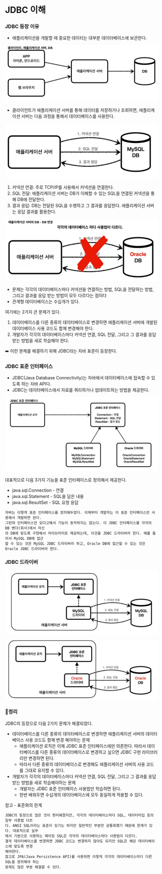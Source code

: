 # JDBC 이해

### JDBC 등장 이유

- 애플리케이션을 개발할 때 중요한 데이터는 대부분 데이터베이스에 보관한다.

![1.JPG](Image%2F1.JPG)

- 클라이언트가 애플리케이션 서버를 통해 데이터를 저장하거나 조회하면, 애플리케이션 서버는 다음 과정을 
  통해서 데이터베이스를 사용한다.

![2.JPG](Image%2F2.JPG)

1. 커넥션 연결: 주로 TCP/IP를 사용해서 커넥션을 연결한다.
2. SQL 전달: 애플리케이션 서버는 DB가 이해할 수 있는 SQL을 연결된 커넥션을 통해 DB에 전달한다.
3. 결과 응답: DB는 전달된 SQL을 수행하고 그 결과를 응답한다. 애플리케이션 서버는 응답 결과를 활용한다.

![3.JPG](Image%2F3.JPG)
- 문제는 각각의 데이터베이스마다 커넥션을 연결하는 방법, SQL을 전달하는 방법, 그리고 결과를 응답 받는 
  방법이 모두 다르다는 점이다
- 관계형 데이터베이스는 수십개가 있다.

여기에는 2가지 큰 문제가 있다.
1. 데이터베이스를 다른 종류의 데이터베이스로 변경하면 애플리케이션 서버에 개발된 데이터베이스 
   사용 코드도 함께 변경해야 한다.
2. 개발자가 각각의 데이터베이스마다 커넥션 연결, SQL 전달, 그리고 그 결과를 응답 받는 방법을 
   새로 학습해야 한다.

➡️ 이런 문제를 해결하기 위해 JDBC라는 자바 표준이 등장한다.

### JDBC 표준 인터페이스

- JDBC(Java Database Connectivity)는 자바에서 데이터베이스에 접속할 수 있도록 하는 자바 API다.
- JDBC는 데이터베이스에서 자료를 쿼리하거나 업데이트하는 방법을 제공한다.

![4.JPG](Image%2F4.JPG)

대표적으로 다음 3가지 기능을 표준 인터페이스로 정의해서 제공한다.
- java.sql.Connection - 연결
- java.sql.Statement - SQL을 담은 내용
- java.sql.ResultSet - SQL 요청 응답

```text
자바는 이렇게 표준 인터페이스를 정의해두었다. 이제부터 개발자는 이 표준 인터페이스만 사용해서 개발하면 된다.
그런데 인터페이스만 있다고해서 기능이 동작하지는 않는다. 이 JDBC 인터페이스를 각각의 DB 벤더(회사)에서 자신
의 DB에 맞도록 구현해서 라이브러리로 제공하는데, 이것을 JDBC 드라이버라 한다. 예를 들어서 MySQL DB에 접근
할 수 있는 것은 MySQL JDBC 드라이버라 하고, Oracle DB에 접근할 수 있는 것은 Oracle JDBC 드라이버라 한다.
```

### JDBC 드라이버 

![5.JPG](Image%2F5.JPG)

![6.JPG](Image%2F6.JPG)

### 💯정리

JDBC의 등장으로 다음 2가지 문제가 해결되었다.

- 데이터베이스를 다른 종류의 데이터베이스로 변경하면 애플리케이션 서버의 데이터베이스 사용 코드도 
  함께 변경 해야하는 문제
  - 애플리케이션 로직은 이제 JDBC 표준 인터페이스에만 의존한다. 따라서 데이터베이스를 다른 종류의 
    데이터베이스로 변경하고 싶으면 JDBC 구현 라이브러리만 변경하면 된다.
  - 따라서 다른 종류의 데이터베이스로 변경해도 애플리케이션 서버의 사용 코드를 그대로 유지할 수 있다.
- 개발자가 각각의 데이터베이스마다 커넥션 연결, SQL 전달, 그리고 그 결과를 응답 받는 방법을 새로 
  학습해야하는 문제
  - 개발자는 JDBC 표준 인터페이스 사용법만 학습하면 된다.
  - 한번 배워두면 수십개의 데이터베이스에 모두 동일하게 적용할 수 있다.

참고 - 표준화의 한계
```text
JDBC의 등장으로 많은 것이 편리해졌지만, 각각의 데이터베이스마다 SQL, 데이터타입 등의 일부 사용법 다르
다. ANSI SQL이라는 표준이 있기는 하지만 일반적인 부분만 공통화했기 때문에 한계가 있다. 대표적으로 실무
에서 기본으로 사용하는 페이징 SQL은 각각의 데이터베이스마다 사용법이 다르다.
결국 데이터베이스를 변경하면 JDBC 코드는 변경하지 않아도 되지만 SQL은 해당 데이터베이스에 맞도록 변경
해야한다.
참고로 JPA(Java Persistence API)를 사용하면 이렇게 각각의 데이터베이스마다 다른 SQL을 정의해야 하는
문제도 많은 부분 해결할 수 있다.
```

